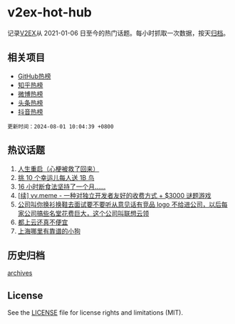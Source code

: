 # v2ex-hot-hub

 记录[V2EX](https://www.v2ex.com/)从 2021-01-06 日至今的热门话题。每小时抓取一次数据，按天[归档](archives)。
 
 ## 相关项目

- [GitHub热榜](https://github.com/snaildev/github-hot-hub)
- [知乎热榜](https://github.com/snaildev/zhihu-hot-hub)
- [微博热榜](https://github.com/snaildev/weibo-hot-hub)
- [头条热榜](https://github.com/snaildev/toutiao-hot-hub)
- [抖音热榜](https://github.com/snaildev/douyin-hot-hub)


 `更新时间：2024-08-01 10:04:39 +0800`

## 热议话题

1. [人生重启（心梗被救了回来）](https://www.v2ex.com/t/1061532)
1. [挑 10 个幸运儿每人送 1B 鸟](https://www.v2ex.com/t/1061457)
1. [16 小时断食法坚持了一个月……](https://www.v2ex.com/t/1061624)
1. [[续] vv.meme - 一种对独立开发者友好的收费方式 + $3000 谜题游戏](https://www.v2ex.com/t/1061427)
1. [公司叫你换衫换鞋去面试要不要听从意见话有竞品 logo 不给进公司，以后每家公司搞些名堂花费巨大，这个公司叫联想云领](https://www.v2ex.com/t/1061407)
1. [都上云还真不便宜](https://www.v2ex.com/t/1061497)
1. [上海哪里有靠谱的小狗](https://www.v2ex.com/t/1061395)

## 历史归档

[archives](archives)

## License

See the [LICENSE](LICENSE) file for license rights and limitations (MIT).
